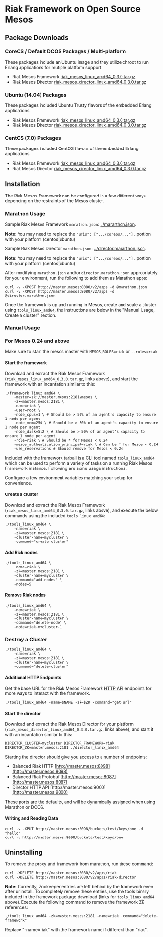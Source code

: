 # Riak Framework on Open Source Mesos

## Package Downloads

### CoreOS / Default DCOS Packages / Multi-platform

These packages include an Ubuntu image and they utilize chroot to run Erlang applications for mutiple platform support.

* Riak Mesos Framework [riak_mesos_linux_amd64_0.3.0.tar.gz](http://riak-tools.s3.amazonaws.com/riak-mesos/coreos/riak_mesos_linux_amd64_0.3.0.tar.gz)
* Riak Mesos Director [riak_mesos_director_linux_amd64_0.3.0.tar.gz](http://riak-tools.s3.amazonaws.com/riak-mesos/coreos/riak_mesos_director_linux_amd64_0.3.0.tar.gz)

### Ubuntu (14.04) Packages

These packages included Ubuntu Trusty flavors of the embedded Erlang applications

* Riak Mesos Framework [riak_mesos_linux_amd64_0.3.0.tar.gz](http://riak-tools.s3.amazonaws.com/riak-mesos/ubuntu/riak_mesos_linux_amd64_0.3.0.tar.gz)
* Riak Mesos Director [riak_mesos_director_linux_amd64_0.3.0.tar.gz](http://riak-tools.s3.amazonaws.com/riak-mesos/ubuntu/riak_mesos_director_linux_amd64_0.3.0.tar.gz)

### CentOS (7.0) Packages

These packages included CentOS flavors of the embedded Erlang applications

* Riak Mesos Framework [riak_mesos_linux_amd64_0.3.0.tar.gz](http://riak-tools.s3.amazonaws.com/riak-mesos/centos/riak_mesos_linux_amd64_0.3.0.tar.gz)
* Riak Mesos Director [riak_mesos_director_linux_amd64_0.3.0.tar.gz](http://riak-tools.s3.amazonaws.com/riak-mesos/centos/riak_mesos_director_linux_amd64_0.3.0.tar.gz)

## Installation

The Riak Mesos Framework can be configured in a few different ways depending on the restraints of the Mesos cluster.

### Marathon Usage

Sample Riak Mesos Framework `marathon.json`: [../mararthon.json](../marathon.json).

**Note**: You may need to replace the `"uris": [".../coreos/..."],` portion with your platform (centos|ubuntu)

Sample Riak Mesos Director `marathon.json`: [../director.mararthon.json](../director.marathon.json).

**Note**: You may need to replace the `"uris": [".../coreos/..."],` portion with your platform (centos|ubuntu)

After modifying `marathon.json` and/or `director.marathon.json` appropriately for your environment, run the following to add them as Marathon apps:

```
curl -v -XPOST http://master.mesos:8080/v2/apps -d @marathon.json
curl -v -XPOST http://master.mesos:8080/v2/apps -d @director.marathon.json
```

Once the framework is up and running in Mesos, create and scale a cluster using `tools_linux_amd64`, the instructions are below in the "Manual Usage, Create a cluster" section.

### Manual Usage

### For Mesos 0.24 and above

Make sure to start the mesos master with `MESOS_ROLES=riak` or `--roles=riak`

#### Start the framework

Download and extract the Riak Mesos Framework (`riak_mesos_linux_amd64_0.3.0.tar.gz`, links above), and start the framework with an incantation similar to this:

```
./framework_linux_amd64 \
    -master=zk://master.mesos:2181/mesos \
    -zk=master.mesos:2181 \
    -name=riak \
    -user=root \
    -node_cpus=1 \ # Should be > 50% of an agent's capacity to ensure 1 node per agent
    -node_mem=256 \ # Should be > 50% of an agent's capacity to ensure 1 node per agent
    -node_disk=512 \ # Should be > 50% of an agent's capacity to ensure 1 node per agent
    -role=riak \ # Should be * for Mesos < 0.24
    -mesos_authentication_principal=riak \ # Can be * for Mesos < 0.24
    -use_reservations # Should remove for Mesos < 0.24
```

Included with the framework tarball is a CLI tool named `tools_linux_amd64` which can be used to perform a variety of tasks on a running Riak Mesos Framework instance. Following are some usage instructions.

Configure a few environment variables matching your setup for convenience.

#### Create a cluster

Download and extract the Riak Mesos Framework (`riak_mesos_linux_amd64_0.3.0.tar.gz`, links above), and execute the below commands using the included `tools_linux_amd64`:

```
./tools_linux_amd64 \
    -name=riak \
    -zk=master.mesos:2181 \
    -cluster-name=mycluster \
    -command="create-cluster"
```

#### Add Riak nodes

```
./tools_linux_amd64 \
    -name=riak \
    -zk=master.mesos:2181 \
    -cluster-name=mycluster \
    -command="add-nodes" \
    -nodes=5
```

#### Remove Riak nodes

```
./tools_linux_amd64 \
    -name=riak \
    -zk=master.mesos:2181 \
    -cluster-name=mycluster \
    -command="delete-node" \
    -node=riak-mycluster-1
```

### Destroy a Cluster

```
./tools_linux_amd64 \
    -name=riak \
    -zk=master.mesos:2181 \
    -cluster-name=mycluster \
    -command="delete-cluster"
```

#### Additional HTTP Endpoints

Get the base URL for the Riak Mesos Framework [HTTP API](HTTP-API.md) endpoints for more ways to interact with the framework.

```
./tools_linux_amd64 -name=$NAME -zk=$ZK -command="get-url"
```

#### Start the director

Download and extract the Riak Mesos Director for your platform (`riak_mesos_director_linux_amd64_0.3.0.tar.gz`, links above), and start it with an incantation similar to this:

```
DIRECTOR_CLUSTER=mycluster DIRECTOR_FRAMEWORK=riak DIRECTOR_ZK=master.mesos:2181 ./director_linux_amd64
```

Starting the director should give you access to a number of endpoints:

* Balanced Riak HTTP [http://master.mesos:8098](http://master.mesos:8098)
* Balanced Riak Protobuf [http://master.mesos:8087](http://master.mesos:8087)
* Director HTTP API [http://master.mesos:9000](http://master.mesos:9000)

These ports are the defaults, and will be dynamically assigned when using Marathon or DCOS.

#### Writing and Reading Data

```
curl -v -XPUT http://master.mesos:8098/buckets/test/keys/one -d "hello"
curl -v http://master.mesos:8098/buckets/test/keys/one
```

## Uninstalling

To remove the proxy and framework from marathon, run these command:

```
curl -XDELETE http://master.mesos:8080/v2/apps/riak
curl -XDELETE http://master.mesos:8080/v2/apps/riak-director
```

**Note:** Currently, Zookeeper entries are left behind by the framework even after uninstall. To completely remove these entries, use the tools binary included in the framework package download (links for `tools_linux_amd64` above). Execute the following command to remove the framework ZK references:

```
./tools_linux_amd64 -zk=master.mesos:2181 -name=riak -command="delete-framework"
```

Replace "-name=riak" with the framework name if different than "riak".
